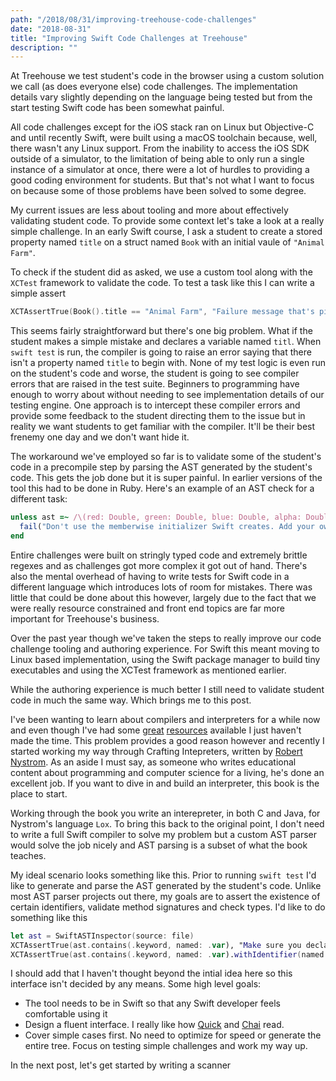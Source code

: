 ```yaml
---
path: "/2018/08/31/improving-treehouse-code-challenges"
date: "2018-08-31"
title: "Improving Swift Code Challenges at Treehouse"
description: ""
---
```


At Treehouse we test student's code in the browser using a custom solution we call (as does everyone else) code challenges. The implementation details vary slightly depending on the language being tested but from the start testing Swift code has been somewhat painful.

All code challenges except for the iOS stack ran on Linux but Objective-C  and until recently Swift, were built using a macOS toolchain because, well, there wasn't any Linux support. From the inability to access the iOS SDK outside of a simulator, to the limitation of being able to only run a single instance of a simulator at once, there were a lot of hurdles to providing a good coding environment for students. But that's not what I want to focus on because some of those problems have been solved to some degree.

My current issues are less about tooling and more about effectively validating student code. To provide some context let's take a look at a really simple challenge. In an early Swift course, I ask a student to create a stored property named `title` on a struct named `Book` with an initial vaule of `"Animal Farm"`.

To check if the student did as asked, we use a custom tool along with the `XCTest` framework to validate the code. To test a task like this I can write a simple assert 

```swift
XCTAssertTrue(Book().title == "Animal Farm", "Failure message that's piped to students")
```

This seems fairly straightforward but there's one big problem. What if the student makes a simple mistake and declares a variable named `titl`. When `swift test` is run, the compiler is going to raise an error saying that there isn't a property named `title` to begin with. None of my test logic is even run on the student's code and worse, the student is going to see compiler errors that are raised in the test suite. Beginners to programming have enough to worry about without needing to see implementation details of our testing engine. One approach is to intercept these compiler errors and provide some feedback to the student directing them to the issue but in reality we want students to get familiar with the compiler. It'll be their best frenemy one day and we don't want hide it.

The workaround we've employed so far is to validate some of the student's code in a precompile step by parsing the AST generated by the student's code. This gets the job done but it is super painful. In earlier versions of the tool this had to be done in Ruby. Here's an example of an AST check for a different task:

```ruby
unless ast =~ /\(red: Double, green: Double, blue: Double, alpha: Double\) -> RGBColor/
  fail("Don't use the memberwise initializer Swift creates. Add your own custom initializer as specified in the directions")
end
```

Entire challenges were built on stringly typed code and extremely brittle regexes and as challenges got more complex it got out of hand. There's also the mental overhead of having to write tests for Swift code in a different language which introduces lots of room for mistakes. There was little that could be done about this however, largely due to the fact that we were really resource constrained and front end topics are far more important for Treehouse's business.

Over the past year though we've taken the steps to really improve our code challenge tooling and authoring experience. For Swift this meant moving to Linux based implementation, using the Swift package manager to build tiny executables and using the XCTest framework as mentioned earlier.

While the authoring experience is much better I still need to validate student code in much the same way. Which brings me to this post.

I've been wanting to learn about compilers and interpreters for a while now and even though I've had some [great](https://www.craftinginterpreters.com) [resources](https://en.wikipedia.org/wiki/Compilers:_Principles,_Techniques,_and_Tools) available I just haven't made the time. This problem provides a good reason however and recently I started working my way through Crafting Intepreters, written by [Robert Nystrom](https://twitter.com/munificentbob). As an aside I must say, as someone who writes educational content about programming and computer science for a living, he's done an excellent job. If you want to dive in and build an interpreter, this book is the place to start.

Working through the book you write an interepreter, in both C and Java, for Nystrom's language `Lox`. To bring this back to the original point, I don't need to write a full Swift compiler to solve my problem but a custom AST parser would solve the job nicely and AST parsing is a subset of what the book teaches.

My ideal scenario looks something like this. Prior to running `swift test` I'd like to generate and parse the AST generated by the student's code. Unlike most AST parser projects out there, my goals are to assert the existence of certain identifiers, validate method signatures and check types. I'd like to do something like this

```swift
let ast = SwiftASTInspector(source: file)
XCTAssertTrue(ast.contains(.keyword, named: .var), "Make sure you declare a variable and not a constant")
XCTAssertTrue(ast.contains(.keyword, named: .var).withIdentifier(named: "title"), "Make sure you declare a variable named title")
```

I should add that I haven't thought beyond the intial idea here so this interface isn't decided by any means. Some high level goals:

- The tool needs to be in Swift so that any Swift developer feels comfortable using it
- Design a fluent interface. I really like how [Quick](https://github.com/Quick/Quick) and [Chai](http://www.chaijs.com) read. 
- Cover simple cases first. No need to optimize for speed or generate the entire tree. Focus on testing simple challenges and work my way up.

In the next post, let's get started by writing a scanner
